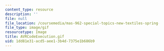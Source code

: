 ```yaml
---
content_type: resource
description: ''
file: null
file_location: /coursemedia/mas-962-special-topics-new-textiles-spring-2010/1dd81e31acd5aee13b4d7375e1b686b9_AVRCodeExecution.gif
file_type: image/gif
resourcetype: Image
title: AVRCodeExecution.gif
uid: 1dd81e31-acd5-aee1-3b4d-7375e1b686b9
---
```

